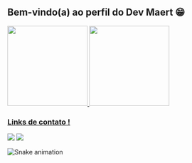 ## Bem-vindo(a) ao perfil do Dev Maert 😁
<div>
   <a href="https://github.com/devMaert">
   <img height="180em" src="https://github-readme-stats.vercel.app/api?username=devMaert&show_icons=true&theme=tokyonight&include_all_commits=true&count_private=true"/>
   <img height="180em" src="https://github-readme-stats.vercel.app/api/top-langs/?username=devMaert&layout=compact&langs_count=6&theme=tokyonight"/>
  
 <br>
 
  ### Links de contato !
 
<div> 
  
 
  <a href = "mailto:marciorodrigues94@hotmail.com"><img src="https://img.shields.io/badge/-email-%23333?style=for-the-badge&logo=e-mail&logoColor=white" target="_blank"></a>
  <a href="https://www.linkedin.com/in/m%C3%A1rcio-rodrigues-1166a718a" target="_blank"><img src="https://img.shields.io/badge/-LinkedIn-%230077B5?style=for-the-badge&logo=linkedin&logoColor=white" target="_blank"></a> 
 
  ![Snake animation](https://github.com/devMaert/devMaert/blob/output/github-contribution-grid-snake.svg)

</div>
